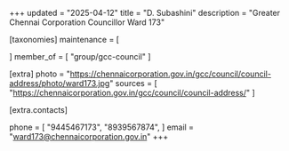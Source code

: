 +++
updated = "2025-04-12"
title = "D. Subashini"
description = "Greater Chennai Corporation Councillor Ward 173"

[taxonomies]
maintenance = [

]
member_of = [
    "group/gcc-council"
]

[extra]
photo = "https://chennaicorporation.gov.in/gcc/council/council-address/photo/ward173.jpg"
sources = [
    "https://chennaicorporation.gov.in/gcc/council/council-address/"
]

[extra.contacts]

phone = [
    "9445467173",
    "8939567874",
    ]
email = "ward173@chennaicorporation.gov.in"
+++